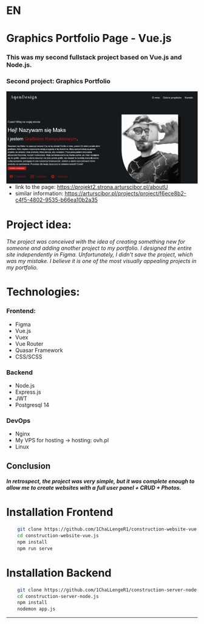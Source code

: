 # EN
# Graphics Portfolio Page - Vue.js
### This was my second fullstack project based on Vue.js and Node.js.

### Second project: Graphics Portfolio
<img align="left" alt="photo" src="https://github.com/1ChaLLengeR1/1ChaLLengeR1/blob/main/images/maksaStrona.png" /> 

- link to the page: https://projekt2.strona.arturscibor.pl/aboutU
- similar information: https://arturscibor.pl/projects/project/f6ece8b2-c4f5-4802-9535-b66ea10b2a35

# Project idea:
###### The project was conceived with the idea of creating something new for someone and adding another project to my portfolio. I designed the entire site independently in Figma. Unfortunately, I didn't save the project, which was my mistake. I believe it is one of the most visually appealing projects in my portfolio.

# Technologies:
### Frontend:
- Figma
- Vue.js
- Vuex
- Vue Router
- Quasar Framework
- CSS/SCSS
### Backend
- Node.js
- Express.js
- JWT
- Postgresql 14
### DevOps
- Nginx
- My VPS for hosting -> hosting: ovh.pl
- Linux

## Conclusion
##### In retrospect, the project was very simple, but it was complete enough to allow me to create websites with a full user panel + CRUD + Photos.
# Installation Frontend
```bash
    git clone https://github.com/1ChaLLengeR1/construction-website-vue.js.git
    cd construction-website-vue.js
    npm install
    npm run serve
```
# Installation Backend
```bash
    git clone https://github.com/1ChaLLengeR1/construction-server-node.js.git
    cd construction-server-node.js
    npm install
    nodemon app.js
```
---
